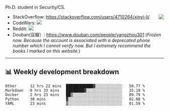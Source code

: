 Ph.D. student in Security/CS.

<img align="right" src="https://github-readme-stats.vercel.app/api?username=li-xin-yi&count_private=true&show_icons=true&hide_title=true&theme=tokyonight" />

- StackOverflow: https://stackoverflow.com/users/4710264/xinyi-li/
- CodeWars: [![](https://www.codewars.com/users/xy-li/badges/micro)](https://www.codewars.com/users/xy-li/)
- Reddit: [![](https://img.shields.io/reddit/user-karma/combined/xy-li?style=social)](https://www.reddit.com/user/xy-li/)
- Douban(豆瓣）: https://www.douban.com/people/yangzhou301  (*Frozen now. Because the account is associated with a deprecated phone number which I cannot verify now. But I extremely recommend the books I marked on this website.*)

---

## 📊 Weekly development breakdown

<!--START_SECTION:waka-->
```text
Other      12 hrs 22 mins  ████████████▓░░░░░░░░░░░░   50.77 % 
Markdown   8 hrs 33 mins   ████████▓░░░░░░░░░░░░░░░░   35.10 % 
Docker     2 hrs 23 mins   ██▒░░░░░░░░░░░░░░░░░░░░░░   09.79 % 
Python     30 mins         ▓░░░░░░░░░░░░░░░░░░░░░░░░   02.08 % 
YAML       23 mins         ▒░░░░░░░░░░░░░░░░░░░░░░░░   01.59 % 
```
<!--END_SECTION:waka-->
